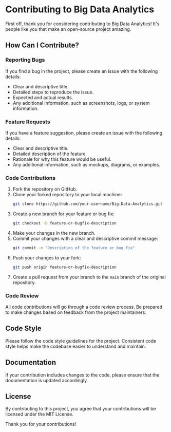 # Contributing to Big Data Analytics

First off, thank you for considering contributing to Big Data Analytics! It's people like you that make an open-source project amazing.

## How Can I Contribute?

### Reporting Bugs

If you find a bug in the project, please create an issue with the following details:
- Clear and descriptive title.
- Detailed steps to reproduce the issue.
- Expected and actual results.
- Any additional information, such as screenshots, logs, or system information.

### Feature Requests

If you have a feature suggestion, please create an issue with the following details:
- Clear and descriptive title.
- Detailed description of the feature.
- Rationale for why this feature would be useful.
- Any additional information, such as mockups, diagrams, or examples.

### Code Contributions

1. Fork the repository on GitHub.
2. Clone your forked repository to your local machine:
    ```bash
    git clone https://github.com/your-username/Big-Data-Analytics.git
    ```
3. Create a new branch for your feature or bug fix:
    ```bash
    git checkout -b feature-or-bugfix-description
    ```
4. Make your changes in the new branch.
5. Commit your changes with a clear and descriptive commit message:
    ```bash
    git commit -m "Description of the feature or bug fix"
    ```
6. Push your changes to your fork:
    ```bash
    git push origin feature-or-bugfix-description
    ```
7. Create a pull request from your branch to the `main` branch of the original repository.

### Code Review

All code contributions will go through a code review process. Be prepared to make changes based on feedback from the project maintainers.

## Code Style

Please follow the code style guidelines for the project. Consistent code style helps make the codebase easier to understand and maintain.

## Documentation

If your contribution includes changes to the code, please ensure that the documentation is updated accordingly.

## License

By contributing to this project, you agree that your contributions will be licensed under the MIT License.

Thank you for your contributions!
